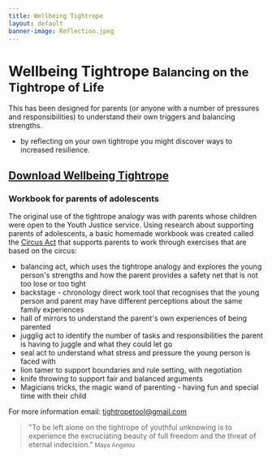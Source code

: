 ```yaml
---
title: Wellbeing Tightrope
layout: default
banner-image: Reflection.jpeg
---
```


# Wellbeing Tightrope <small>Balancing on the Tightrope of Life</small>

This has been designed for parents (or anyone with a number of pressures and responsibilities) to understand their own triggers and balancing strengths. 
- by reflecting on your own tightrope you might discover ways to increased resilience. 

## [Download Wellbeing Tightrope]

### Workbook for parents of adolescents

The original use of the tightrope analogy was with parents whose children were open to the Youth Justice service. Using research about supporting parents of adolescents, a basic homemade workbook was created called the [Circus Act] that supports parents to work through exercises that are based on the circus:
- balancing act, which uses the tightrope analogy and explores the young person's strengths and how the parent provides a safety net that is not too lose or too tight
- backstage - chronology direct work tool that recognises that the young person and parent may have different perceptions about the same family experiences
- hall of mirrors to understand the parent's own experiences of being parented
- jugglig act to identify the number of tasks and responsibilities the parent is having to juggle and what they could let go
- seal act to understand what stress and pressure the young person is faced with
- lion tamer to support boundaries and rule setting, with negotiation
- knife throwing to support fair and balanced arguments
- Magicians tricks, the magic wand of parenting - having fun and special time with their child

For more information email: [tightropetool@gmail.com](mailto:tightropetool@gmail.com)

[download Wellbeing Tightrope]: /downloads/Balancing_Life.pdf
[Circus Act]: /downloads/Circus%20Act%20-%202012.pdf

> "To be left alone on the tightrope of youthful unknowing is to experience the excruciating beauty of full freedom and the threat of eternal indecision."
> <small>Maya Angelou</small>
